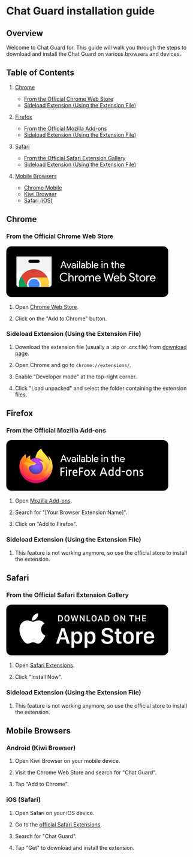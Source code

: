 # Chat Guard installation guide

## Overview

Welcome to Chat Guard for. This guide will walk you through the steps to download and install the Chat Guard on various browsers and devices.

## Table of Contents

1. [Chrome](#chrome)
   - [From the Official Chrome Web Store](#from-the-official-chrome-web-store)
   - [Sideload Extension (Using the Extension File)](#sideload-extension-using-the-extension-file)
2. [Firefox](#firefox)

   - [From the Official Mozilla Add-ons](#from-the-official-mozilla-add-ons)
   - [Sideload Extension (Using the Extension File)](#sideload-extension-using-the-extension-file)

3. [Safari](#safari)

   - [From the Official Safari Extension Gallery](#from-the-official-safari-extension-gallery)
   - [Sideload Extension (Using the Extension File)](#sideload-extension-using-the-extension-file)

4. [Mobile Browsers](#mobile-browsers)
   - [Chrome Mobile](#chrome-mobile)
   - [Kiwi Browser](#kiwi-browser)
   - [Safari (iOS)](#safari-ios)

## Chrome

### From the Official Chrome Web Store

[![chrome store](../public/images/chromeStore.svg)](https://chromewebstore.google.com/)

1. Open [Chrome Web Store](https://chrome.google.com/webstore).

2. Click on the "Add to Chrome" button.

### Sideload Extension (Using the Extension File)

1. Download the extension file (usually a .zip or .crx file) from [download page](https://github.com/PrivacyForge/ChatGuard/releases/tag/v0.9.3-beta).

2. Open Chrome and go to `chrome://extensions/`.

3. Enable "Developer mode" at the top-right corner.

4. Click "Load unpacked" and select the folder containing the extension files.

## Firefox

### From the Official Mozilla Add-ons

[![firefox store](../public/images/firefoxStore.svg)](https://addons.mozilla.org/en-US/firefox/)

1. Open [Mozilla Add-ons](https://addons.mozilla.org/).

2. Search for "[Your Browser Extension Name]".

3. Click on "Add to Firefox".

### Sideload Extension (Using the Extension File) <Badge type="warning" text="not Supported" />

1. This feature is not working anymore, so use the official store to install the extension.

## Safari

### From the Official Safari Extension Gallery

[![apple app store](../public/images/appleStore.svg)](https://safari-extensions.apple.com/)

1. Open [Safari Extensions](https://safari-extensions.apple.com/).

2. Click "Install Now".

### Sideload Extension (Using the Extension File) <Badge type="warning" text="not Supported" />

1. This feature is not working anymore, so use the official store to install the extension.

## Mobile Browsers

### Android (Kiwi Browser)

1. Open Kiwi Browser on your mobile device.

2. Visit the Chrome Web Store and search for "Chat Guard".

3. Tap "Add to Chrome".

### iOS (Safari)

1. Open Safari on your iOS device.

2. Go to the [official Safari Extensions](https://apps.apple.com/us/developer/apple-inc/id284417353).

3. Search for "Chat Guard".

4. Tap "Get" to download and install the extension.

